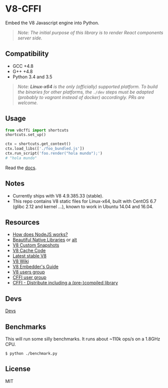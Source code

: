 # V8-CFFI

Embed the V8 Javascript engine into Python.

> *Note: The initial purpose of this library is to render React components server side.*


## Compatibility

* GCC +4.8
* G++ +4.8
* Python 3.4 and 3.5

> *Note:* ***Linux-x64*** *is the only (officially) supported platform.
  To build the binaries for other platforms, the `./dev` steps
  must be adapted (probably to vagrant instead of docker) accordingly.
  PRs are welcome.*


## Usage

```python
from v8cffi import shortcuts
shortcuts.set_up()

ctx = shortcuts.get_context()
ctx.load_libs(['./foo_bundled.js'])
ctx.run_script('foo.render("hola mundo");')
# "hola mundo"
```

Read the [docs](http://v8-cffi.readthedocs.org/en/latest/).


## Notes

* Currently ships with V8 4.9.385.33 (stable).
* This repo contains V8 static files for Linux-x64,
  built with CentOS 6.7 (glibc 2.12 and kernel ...),
  known to work in Ubuntu 14.04 and 16.04.


## Resources

* [How does NodeJS works?](https://medium.com/@ghaiklor/how-nodejs-works-bfe09efc80ca#.antxxwpsv)
* [Beautiful Native Libraries](http://lucumr.pocoo.org/2013/8/18/beautiful-native-libraries/)
or [alt](https://github.com/mitsuhiko/lucumr/blob/master/2013/8/18/beautiful-native-libraries.rst)
* [V8 Custom Snapshots](http://v8project.blogspot.com.ar/2015/09/custom-startup-snapshots.html)
* [V8 Cache Code](http://v8project.blogspot.com.ar/2015/07/code-caching.html)
* [Latest stable V8](https://gist.github.com/nitely/9668d9feab88644148a1e62322ff11c5)
* [V8 Wiki](https://github.com/v8/v8/wiki)
* [V8 Embedder's Guide](https://developers.google.com/v8/embed)
* [V8 users group](https://groups.google.com/forum/#!forum/v8-users)
* [CFFI user group](https://groups.google.com/forum/#!forum/python-cffi)
* [CFFI - Distribute including a (pre-)compiled library](https://groups.google.com/forum/#!topic/python-cffi/y5iNsezOlVs)


## Devs

[Devs](https://github.com/nitely/v8-cffi/tree/master/dev)


## Benchmarks

This will run some silly benchmarks.
It runs about ~110k ops/s on a 1.8GHz CPU.

`$ python ./benchmark.py`


## License

MIT
